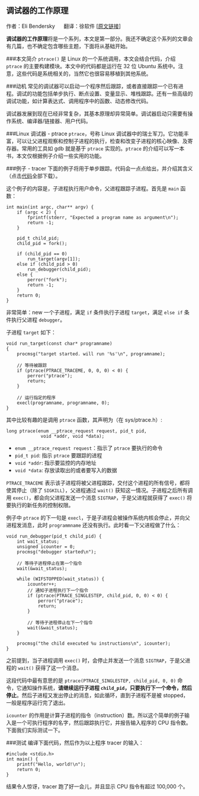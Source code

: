 ## 调试器的工作原理
作者：Eli Bendersky &nbsp;&nbsp;&nbsp;&nbsp; 
翻译：徐软件 [[原文链接](http://eli.thegreenplace.net/2011/01/23/how-debuggers-work-part-1)]

**调试器的工作原理**将是一个系列，本文是第一部分。我还不确定这个系列的文章会有几篇，也不确定包含哪些主题，下面将从基础开始。

###本文简介
`ptrace()` 是 Linux 的一个系统调用，本文会结合代码，介绍 `ptrace` 的主要构建模块。本文中的代码都是运行在 32 位 Ubuntu 系统中。注意，这些代码是系统相关的，当然它也很容易移植到其他系统。

###动机
常见的调试器可以启动一个程序然后跟踪，或者直接跟踪一个已有进程。调试的功能包括单步执行、断点设置、变量显示、堆栈跟踪。还有一些高级的调试功能，如计算表达式、调用程序中的函数、动态修改代码。

调试器发展到现在已经非常复杂，其基本原理却异常简单。调试器启动只需要有操作系统、编译器/链接器、用户代码。

###Linux 调试器 - ptrace
`ptrace`，号称 Linux 调试器中的瑞士军刀。它功能丰富，可以让父进程观察和控制子进程的执行，检查和改变子进程的核心映像、及寄存器。常用的工具如 gdb 就是基于 `ptrace` 实现的。`ptrace` 的介绍可以写一本书，本文仅根据例子介绍一些实用的功能。

###例子 - tracer
下面的例子将用于单步跟踪。代码会一点点给出，并介绍其含义（点击[代码]()全部下载）。

这个例子的内容是，子进程执行用户命令，父进程跟踪子进程。首先是 `main` 函数：

	int main(int argc, char** argv) {
    	if (argc < 2) {
        	fprintf(stderr, "Expected a program name as argument\n");
        	return -1;
    	}

    	pid_t child_pid;
    	child_pid = fork();

    	if (child_pid == 0)
        	run_target(argv[1]);
    	else if (child_pid > 0)
        	run_debugger(child_pid);
    	else {
        	perror("fork");
        	return -1;
    	}
    	return 0;
	}

非常简单：new 一个子进程，满足 `if` 条件执行子进程 `target`，满足 `else if` 条件执行父进程 `debugger`。

子进程 `target` 如下：

	void run_target(const char* programname)
	{
		procmsg("target started. will run '%s'\n", programname);

		// 等待被跟踪
		if (ptrace(PTRACE_TRACEME, 0, 0, 0) < 0) {
			perror("ptrace");
			return;
		}
	
		// 运行指定的程序
		execl(programname, programname, 0);
	}

其中比较有趣的是调用 `ptrace` 函数，其声明为（在 sys/ptrace.h）:

	long ptrace(enum __ptrace_request request, pid_t pid,
                 void *addr, void *data);
               

* `enum __ptrace_request request`：指示了 `ptrace` 要执行的命令
* `pid_t pid`: 指示 `ptrace` 要跟踪的进程
* `void *addr`: 指示要监控的内存地址
* `void *data`: 存放读取出的或者要写入的数据

`PTRACE_TRACEME` 表示该子进程将被父进程跟踪，交付这个进程的所有信号，都将使其停止（除了 `SIGKILL`），父进程通过 `wait()` 获知这一情况。子进程之后所有调用 `exec()`，都会向父进程发送一个消息 `SIGTRAP`，于是父进程就获得了 `exec()` 将要执行的新任务的控制权限。

例子中 `ptrace` 的下一句是 `execl`，于是子进程会被操作系统内核会停止，并向父进程发消息，此时 `programmname` 还没有执行。此时看一下父进程做了什么：

	void run_debugger(pid_t child_pid) {
    	int wait_status;
    	unsigned icounter = 0;
    	procmsg("debugger started\n");

	    // 等待子进程停止在第一个指令
	    wait(&wait_status);

	    while (WIFSTOPPED(wait_status)) {
	        icounter++;
	        // 通知子进程执行下一个指令
	        if (ptrace(PTRACE_SINGLESTEP, child_pid, 0, 0) < 0) {
	            perror("ptrace");
	            return;
	        }

	        // 等待子进程停止在下一个指令
	        wait(&wait_status);
	    }

	    procmsg("the child executed %u instructions\n", icounter);
	}

之前提到，当子进程调用 `exec()` 时，会停止并发送一个消息 `SIGTRAP`，于是父进程的 `wait()` 获得了这一个消息。

这段代码中最有意思的是 `ptrace(PTRACE_SINGLESTEP, child_pid, 0, 0)` 命令，它通知操作系统，**请继续运行子进程 `child_pid`，只要执行下一个命令，然后停止**。然后子进程又发出停止的消息，如此循环，直到子进程不是被 stopped，一般是程序运行完了退出。

`icounter` 的作用是计算子进程的指令（instruction）数。所以这个简单的例子输入是一个可执行程序的名字，然后跟踪执行它，并报告输入程序的 CPU 指令数。下面我们实际测试一下。

###测试
编译下面代码，然后作为以上程序 tracer 的输入：

	#include <stdio.h>
	int main() {
    	printf("Hello, world!\n");
    	return 0;
	}

结果令人惊讶，tracer 跑了好一会儿，并且显示 CPU 指令有超过 100,000 个。